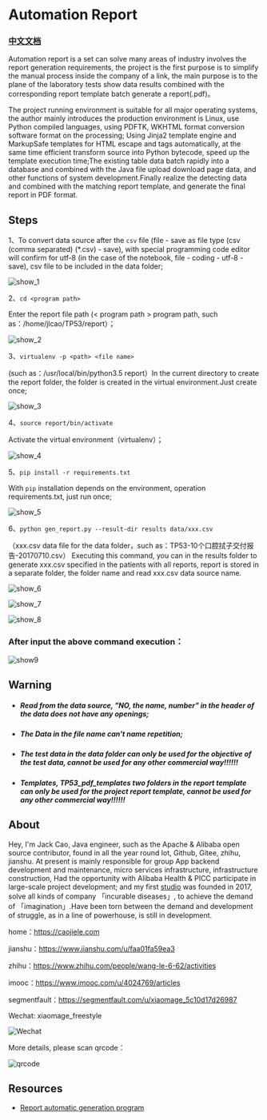 # Automation Report

### [中文文档](README_zh.md)

Automation report is a set can solve many areas of industry involves the report generation requirements, the project is the first purpose is to simplify the manual process inside the company of a link, the main purpose is to the plane of the laboratory tests show data results combined with the corresponding report template batch generate a report(.pdf)。

The project running environment is suitable for all major operating systems, the author mainly introduces the production environment is Linux, use Python compiled languages, using PDFTK, WKHTML format conversion software format on the processing; Using Jinja2 template engine and MarkupSafe templates for HTML escape and tags automatically, at the same time efficient transform source into Python bytecode, speed up the template execution time;The existing table data batch rapidly into a database and combined with the Java file upload download page data, and other functions of system development.Finally realize the detecting data and combined with the matching report template, and generate the final report in PDF format.

## **Steps**

1、To convert data source after the `csv` file (file - save as file type (csv (comma separated) (*.csv) - save), with special programming code editor will confirm for utf-8 (in the case of the notebook, file - coding - utf-8 - save), csv file to be included in the data folder;

![show_1](https://cdn.nlark.com/yuque/0/2019/png/338441/1563289304927-cd6366de-c156-4791-9ae8-14ec07acbf9e.png)

2、`cd <program path>`  

Enter the report file path (< program path > program path, such as：/home/jlcao/TP53/report）；
  
![show_2](https://cdn.nlark.com/yuque/0/2019/png/338441/1563289310105-18cb3818-dc51-4dad-93eb-48aee6c8f725.png)

3、`virtualenv -p <path> <file name>`  

(such as：/usr/local/bin/python3.5 report）In the current directory to create the report folder, the folder is created in the virtual environment.Just create once;
  
![show_3](https://cdn.nlark.com/yuque/0/2019/png/338441/1563289314650-7665ada7-dabf-4134-a136-6495142ed617.png)

4、`source report/bin/activate`      

Activate the virtual environment（virtualenv）；

![show_4](https://cdn.nlark.com/yuque/0/2019/png/338441/1563289320059-a0fc4d29-3c8f-427b-8668-bd39704e9e6e.png)

5、`pip install -r requirements.txt`  

With `pip` installation depends on the environment, operation requirements.txt, just run once;

![show_5](https://cdn.nlark.com/yuque/0/2019/png/338441/1563289328528-52c41177-3dac-4dd4-a3b4-5467d1b3e685.png)

6、`python gen_report.py --result-dir results data/xxx.csv` 

（xxx.csv data file for the data folder，such as：TP53-10个口腔拭子交付报告-20170710.csv） Executing this command, you can in the results folder to generate xxx.csv specified in the patients with all reports, report is stored in a separate folder, the folder name and read xxx.csv data source name.

![show_6](https://cdn.nlark.com/yuque/0/2019/png/338441/1563289332975-c5ad43d0-8465-45e4-854b-e4339c7e9856.png)

![show_7](https://cdn.nlark.com/yuque/0/2019/png/338441/1563289337742-61fe2ec5-2392-481b-bda8-10a15e68cfad.png)

![show_8](https://cdn.nlark.com/yuque/0/2019/png/338441/1563289346397-ea3420b5-75c7-403d-aaaa-3b31c33851c6.png)

### After input the above command execution：

![show9](https://cdn.nlark.com/yuque/0/2019/gif/338441/1563290227027-bddb1241-f498-4750-aa54-e10778199fd6.gif)

## **Warning**

* ##### Read from the data source, "NO, the name, number" in the header of the data does not have any openings;
* ##### The Data in the file name can't name repetition;
* ##### The test data in the data folder can only be used for the objective of the test data, cannot be used for any other commercial way!!!!!!
* ##### Templates, TP53_pdf_templates two folders in the report template can only be used for the project report template, cannot be used for any other commercial way!!!!!!

## **About**

Hey, I'm Jack Cao, Java engineer, such as the Apache & Alibaba open source contributor, found in all the year round lot, Github, Gitee, zhihu, jianshu. At present is mainly responsible for group App backend development and maintenance, micro services infrastructure, infrastructure construction, Had the opportunity with Alibaba Health & PICC participate in large-scale project development; and my first [studio](https://caojiele.com/cooperation/) was founded in 2017, solve all kinds of company 「incurable diseases」, to achieve the demand of 「imagination」.Have been torn between the demand and development of struggle, as in a line of powerhouse, is still in development.

home：https://caojiele.com

jianshu：https://www.jianshu.com/u/faa01fa59ea3

zhihu：https://www.zhihu.com/people/wang-le-6-62/activities

imooc：https://www.imooc.com/u/4024769/articles

segmentfault：https://segmentfault.com/u/xiaomage_5c10d17d26987
    
Wechat: xiaomage_freestyle

 ![Wechat](https://cdn.nlark.com/yuque/0/2019/jpeg/338441/1562681958344-f9b0d53f-2be5-42d0-bdb6-b043d04fd856.jpeg)

More details, please scan qrcode：
  
 ![qrcode](https://cdn.nlark.com/yuque/0/2019/png/338441/1562683998026-42937005-a1e6-43cb-b51e-6aacf2952a56.png)
 
## **Resources**

* [Report automatic generation program](https://www.jianshu.com/p/86d4ef73ca72)
